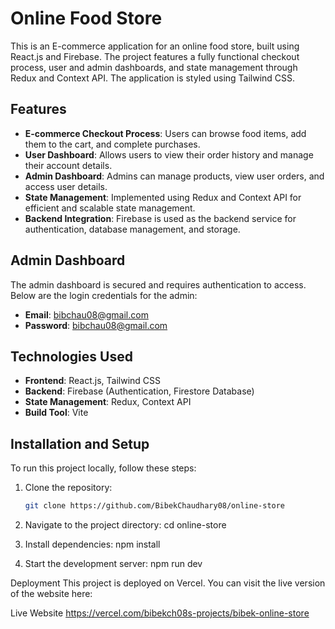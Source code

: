 # Online Food Store

This is an E-commerce application for an online food store, built using React.js and Firebase. The project features a fully functional checkout process, user and admin dashboards, and state management through Redux and Context API. The application is styled using Tailwind CSS.

## Features

- **E-commerce Checkout Process**: Users can browse food items, add them to the cart, and complete purchases.
- **User Dashboard**: Allows users to view their order history and manage their account details.
- **Admin Dashboard**: Admins can manage products, view user orders, and access user details.
- **State Management**: Implemented using Redux and Context API for efficient and scalable state management.
- **Backend Integration**: Firebase is used as the backend service for authentication, database management, and storage.

## Admin Dashboard

The admin dashboard is secured and requires authentication to access. Below are the login credentials for the admin:

- **Email**: bibchau08@gmail.com
- **Password**: bibchau08@gmail.com

## Technologies Used

- **Frontend**: React.js, Tailwind CSS
- **Backend**: Firebase (Authentication, Firestore Database)
- **State Management**: Redux, Context API
- **Build Tool**: Vite

## Installation and Setup

To run this project locally, follow these steps:

1. Clone the repository:
   ```bash
   git clone https://github.com/BibekChaudhary08/online-store
2. Navigate to the project directory:
cd online-store

4. Install dependencies:
   npm install
5. Start the development server:
   npm run dev
   
Deployment
This project is deployed on Vercel. You can visit the live version of the website here:

Live Website
https://vercel.com/bibekch08s-projects/bibek-online-store
